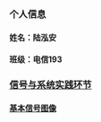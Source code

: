 ### 个人信息
#### 姓名：陆泓安
#### 班级：电信193
###  [信号与系统实践环节](https://github.com/luhongan226/sec)
####  [基本信号图像](https://github.com/luhongan226/sec/blob/main/123.py)
